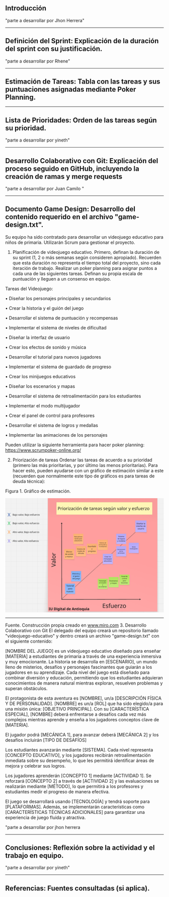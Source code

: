 ## Introducción

"parte a desarrollar por Jhon Herrera"








---

## Definición del Sprint: Explicación de la duración del sprint con su justificación.

"parte a desarrollar por Rhene"





---
## Estimación de Tareas: Tabla con las tareas y sus puntuaciones asignadas mediante Poker Planning.








---

## Lista de Prioridades: Orden de las tareas según su prioridad.

"parte a desarrollar por yineth"






---

## Desarrollo Colaborativo con Git: Explicación del proceso seguido en GitHub, incluyendo la creación de ramas y merge requests

"parte a desarrollar por Juan Camilo "




---

## Documento Game Design: Desarrollo del contenido requerido en el archivo "game-design.txt".

Su equipo ha sido contratado para desarrollar un videojuego educativo para niños de
primaria. Utilizarán Scrum para gestionar el proyecto.


1. Planificación de videojuego educativo.
Primero, definan la duración de su sprint (1, 2 o más semanas según consideren
apropiado). Recuerden que esta duración no representa el tiempo total del proyecto,
sino cada iteración de trabajo.
Realizar un poker planning para asignar puntos a cada una de las siguientes tareas.
Definan su propia escala de puntuación y lleguen a un consenso en equipo.

Tareas del Videojuego:

• Diseñar los personajes principales y secundarios

• Crear la historia y el guión del juego

• Desarrollar el sistema de puntuación y recompensas

• Implementar el sistema de niveles de dificultad

• Diseñar la interfaz de usuario

• Crear los efectos de sonido y música

• Desarrollar el tutorial para nuevos jugadores

• Implementar el sistema de guardado de progreso

• Crear los minijuegos educativos

• Diseñar los escenarios y mapas

• Desarrollar el sistema de retroalimentación para los estudiantes

• Implementar el modo multijugador

• Crear el panel de control para profesores

• Desarrollar el sistema de logros y medallas

• Implementar las animaciones de los personajes


Pueden utilizar la siguiente herramienta para hacer poker planning:
https://www.scrumpoker-online.org/


2. Priorización de tareas
Ordenar las tareas de acuerdo a su prioridad (primero las más prioritarias, y por último
las menos prioritarias). Para hacer esto, pueden ayudarse con un gráfico de estimación
similar a este (recuerden que normalmente este tipo de gráficos es para tareas de deuda
técnica):

Figura 1. Gráfico de estimación.

![Diagrama](imagenes/Diagrama.png)




---

Fuente. Construcción propia creado en www.miro.com
3. Desarrollo Colaborativo con Git
El delegado del equipo creará un repositorio llamado "videojuego-educativo" y
dentro creará un archivo "game-design.txt" con el siguiente contenido:

[NOMBRE DEL JUEGO] es un videojuego educativo diseñado para enseñar [MATERIA]
a estudiantes de primaria a través de una experiencia inmersiva y muy emocionante.
La historia se desarrolla en [ESCENARIO], un mundo lleno de misterios, desafíos y
personajes fascinantes que guiarán a los jugadores en su aprendizaje. Cada nivel del
juego está diseñado para combinar diversión y educación, permitiendo que los
estudiantes adquieran conocimientos de manera natural mientras exploran,
resuelven problemas y superan obstáculos.

El protagonista de esta aventura es [NOMBRE], un/a [DESCRIPCIÓN FÍSICA Y DE
PERSONALIDAD]. [NOMBRE] es un/a [ROL] que ha sido elegido/a para una misión
única: [OBJETIVO PRINCIPAL]. Con su [CARACTERÍSTICA ESPECIAL], [NOMBRE]
deberá enfrentarse a desafíos cada vez más complejos mientras aprende y enseña a
los jugadores conceptos clave de [MATERIA].

El jugador podrá [MECÁNICA 1], para avanzar deberá [MECÁNICA 2] y los desafíos
incluirán [TIPO DE DESAFÍOS]

Los estudiantes avanzarán mediante [SISTEMA]. Cada nivel representa [CONCEPTO
EDUCATIVO], y los jugadores recibirán retroalimentación inmediata sobre su
desempeño, lo que les permitirá identificar áreas de mejora y celebrar sus logros.

Los jugadores aprenderán [CONCEPTO 1] mediante [ACTIVIDAD 1]. Se reforzará
[CONCEPTO 2] a través de [ACTIVIDAD 2] y las evaluaciones se realizarán mediante
[MÉTODO], lo que permitirá a los profesores y estudiantes medir el progreso de
manera efectiva.

El juego se desarrollará usando [TECNOLOGÍA] y tendrá soporte para
[PLATAFORMAS]. Además, se implementarán características como
[CARACTERÍSTICAS TÉCNICAS ADICIONALES] para garantizar una experiencia de
juego fluida y atractiva.

"parte a desarrollar por jhon herrera




-----
## Conclusiones: Reflexión sobre la actividad y el trabajo en equipo.
"parte a desarrollar por yineth"




---
## Referencias: Fuentes consultadas (si aplica).
